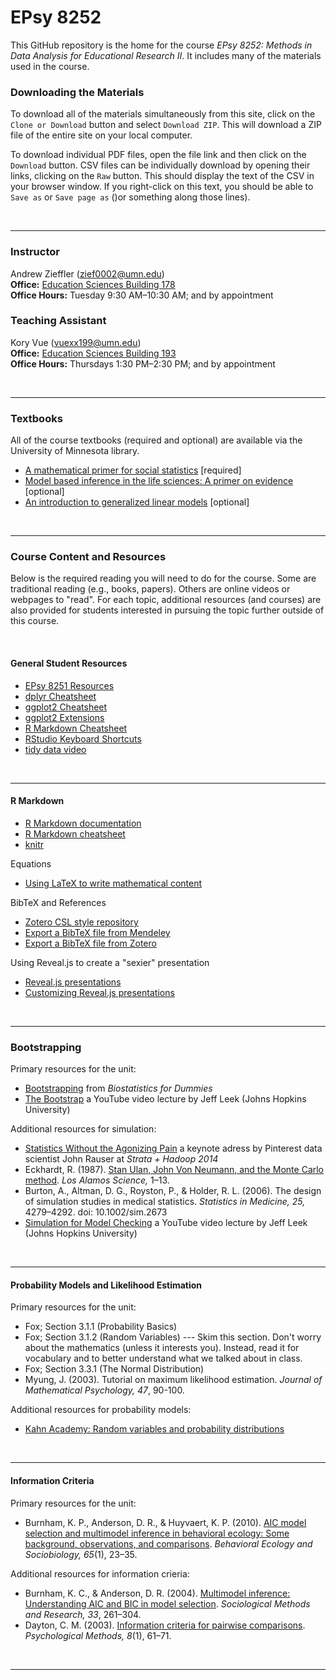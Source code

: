 EPsy 8252
=========

This GitHub repository is the home for the course _EPsy 8252: Methods in Data Analysis for Educational Research II_. It includes many of the materials used in the course.


### Downloading the Materials

To download all of the materials simultaneously from this site, click on the `Clone or Download` button and select `Download ZIP`. This will download a ZIP file of the entire site on your local computer. 

To download individual PDF files, open the file link and then click on the `Download` button. CSV files can be individually download by opening their links, clicking on the `Raw` button. This should display the text of the CSV in your browser window. If you right-click on this text, you should be able to `Save as` or `Save page as` ()or something along those lines). 

<br />

---


### Instructor

Andrew Zieffler ([zief0002@umn.edu](mailto://zief0002@umn.edu)) <br />
**Office:** [Education Sciences Building 178](https://www.google.com/maps/place/Education+Sciences+Building/@44.9784043,-93.2394586,15z/data=!4m2!3m1!1s0x0:0x45656dac481b9150)  <br />**Office Hours:** Tuesday 9:30 AM&ndash;10:30 AM; and by appointment


### Teaching Assistant

Kory Vue ([vuexx199@umn.edu](mailto://vuexx199@umn.edu))  <br />
**Office:** [Education Sciences Building 193](https://www.google.com/maps/place/Education+Sciences+Building/@44.9784043,-93.2394586,15z/data=!4m2!3m1!1s0x0:0x45656dac481b9150)  <br />**Office Hours:** Thursdays 1:30 PM&ndash;2:30 PM; and by appointment



<br />

---

### Textbooks

All of the course textbooks (required and optional) are available via the University of Minnesota library.

- [A mathematical primer for social statistics](http://dx.doi.org.ezp1.lib.umn.edu/10.4135/9781412983228) [required]
- [Model based inference in the life sciences: A primer on evidence](http://login.ezproxy.lib.umn.edu/login?url=http://link.springer.com/10.1007/978-0-387-74075-1) [optional]
- [An introduction to generalized linear models](http://login.ezproxy.lib.umn.edu/login?url=http://methods.sagepub.com/book/an-introduction-to-generalized-linear-models) [optional]

<br />


---

### Course Content and Resources

Below is the required reading you will need to do for the course. Some are traditional reading (e.g., books, papers). Others are online videos or webpages to "read". For each topic, additional resources (and courses) are also provided for students interested in pursuing the topic further outside of this course.

<br />

#### General Student Resources

- [EPsy 8251 Resources](https://github.com/zief0002/epsy-8251)
- [dplyr Cheatsheet](https://www.rstudio.com/wp-content/uploads/2015/02/data-wrangling-cheatsheet.pdf)
- [ggplot2 Cheatsheet](https://www.rstudio.com/wp-content/uploads/2015/08/ggplot2-cheatsheet.pdf)
- [ggplot2 Extensions](http://ggplot2-exts.github.io/index.html)
- [R Markdown Cheatsheet](https://www.rstudio.com/wp-content/uploads/2015/02/rmarkdown-cheatsheet.pdf)
- [RStudio Keyboard Shortcuts](https://support.rstudio.com/hc/en-us/articles/200711853-Keyboard-Shortcuts)- [tidy data video](https://vimeo.com/33727555)<br />
---

#### R Markdown

- [R Markdown documentation](http://rmarkdown.rstudio.com/)
- [R Markdown cheatsheet](https://www.rstudio.com/wp-content/uploads/2015/02/rmarkdown-cheatsheet.pdf)
- [knitr](http://yihui.name/knitr/)

Equations

- [Using LaTeX to write mathematical content](https://en.wikibooks.org/wiki/LaTeX/Mathematics)

BibTeX and References

- [Zotero CSL style repository](https://www.zotero.org/styles)
- [Export a BibTeX file from Mendeley](http://blog.mendeley.com/2012/03/24/how-to-series-generate-bibtex-files-for-your-collections-for-use-in-latex-part-3-of-12/)
- [Export a BibTeX file from Zotero](http://libguides.mit.edu/c.php?g=176000&p=1159208#3)

Using Reveal.js to create a "sexier" presentation

- [Reveal.js presentations](http://rmarkdown.rstudio.com/revealjs_presentation_format.html)
- [Customizing Reveal.js presentations](https://logfc.wordpress.com/2015/06/24/presentations-in-rmarkdown/)

<br />


___


### Bootstrapping

Primary resources for the unit:

- [Bootstrapping](http://www.dummies.com/education/science/biology/the-bootstrap-method-for-standard-errors-and-confidence-intervals/) from *Biostatistics for Dummies*
- [The Bootstrap](https://www.youtube.com/watch?v=_nhgHjdLE-I) a YouTube video lecture by Jeff Leek (Johns Hopkins University)


Additional resources for simulation:

- [Statistics Without the Agonizing Pain](https://www.youtube.com/watch?v=5Dnw46eC-0o) a keynote adress by Pinterest data scientist John Rauser at *Strata + Hadoop 2014*
- Eckhardt, R. (1987). [Stan Ulan, John Von Neumann, and the Monte Carlo method](http://permalink.lanl.gov/object/tr?what=info:lanl-repo/lareport/LA-UR-88-9068). *Los Alamos Science,* 1&ndash;13.
- Burton, A., Altman, D. G., Royston, P., &amp; Holder, R. L. (2006). The design of simulation studies in medical statistics. *Statistics in Medicine, 25,* 4279&ndash;4292. doi: 10.1002/sim.2673
- [Simulation for Model Checking](https://www.youtube.com/watch?v=rbjt-a0Pf8k) a YouTube video lecture by Jeff Leek (Johns Hopkins University)

<br />

___


#### Probability Models and Likelihood Estimation

Primary resources for the unit:

- Fox; Section 3.1.1 (Probability Basics)
- Fox; Section 3.1.2 (Random Variables) --- Skim this section. Don't worry about the mathematics (unless it interests you). Instead, read it for vocabulary and to better understand what we talked about in class.
- Fox; Section 3.3.1 (The Normal Distribution)
- Myung, J. (2003). Tutorial on maximum likelihood estimation. *Journal of Mathematical Psychology, 47*, 90-100.

Additional resources for probability models:

- [Kahn Academy: Random variables and probability distributions](https://www.khanacademy.org/math/probability/random-variables-topic)


<br />

___

#### Information Criteria

Primary resources for the unit:

- Burnham, K. P., Anderson, D. R., &amp; Huyvaert, K. P. (2010). [AIC model selection and multimodel inference in behavioral ecology: Some background, observations, and comparisons](http://doi.org/10.1007/s00265-010-1029-6). *Behavioral Ecology and Sociobiology, 65*(1), 23&ndash;35.

Additional resources for information crieria:

- Burnham, K. C., &amp; Anderson, D. R. (2004). [Multimodel inference: Understanding AIC and BIC in model selection](http://smr.sagepub.com.ezp2.lib.umn.edu/content/33/2/261.full.pdf+html). _Sociological Methods and Research, 33_, 261&ndash;304.
- Dayton, C. M. (2003). [Information criteria for pairwise comparisons](http://www.ncbi.nlm.nih.gov/pubmed/12741673). _Psychological Methods, 8_(1), 61–71.


<br />

___

<!--

### Cross-Validation

- [Prediction Study Design](https://www.youtube.com/watch?v=Pi4chMtPowo) a YouTube video lecture by Jeff Leek (Johns Hopkins University) 
- [Cross-Validation](https://www.youtube.com/watch?v=CmEqvD_ov2o&t=303s) a YouTube video lecture by Jeff Leek (Johns Hopkins University)

<br />

___




### Cross-Sectional Multilevel Regression Models


- Woltman, H., Feldstain, A., MacKay, J. C., &amp; Rocchi, M. (2012). [An introduction to hierarchical linear modeling](http://www.tqmp.org/RegularArticles/vol08-1/p052/p052.pdf). _Tutorials in Quantitative Methods for Psychology, 8_(1), 52&ndash;69.

Additional resources for multilevel regression models:

- Hayes, A. F. (2006). [A primer on multilevel modeling](http://onlinelibrary.wiley.com/doi/10.1111/j.1468-2958.2006.00281.x/abstract). *Human Communication Research, 32*(4), 385&ndash;410.
- [Stargazer for lmer Models](http://svmiller.com/blog/2015/02/quasi-automating-the-inclusion-of-random-effects-in-rs-stargazer-package/)
- [A Stargazer Cheatsheet](http://jakeruss.com/cheatsheets/stargazer.html)
- [texreg Vignette](http://www2.uaem.mx/r-mirror/web/packages/texreg/vignettes/texreg.pdf)
- Hofmann, D. A., & Gavin, M. B. (1998). Centering decisions in hierarchical linear models: Implications for research in organizations. _Journal of Management, 24_(5), 623–641.
- Scherbaum, C. A., & Ferreter, J. M. (2008). Estimating statistical power and required sample sizes for organizational research using multilevel modeling. _Organizational Research Methods, 12_(2), 347–367.
- [Estimation of the Log-Likelihood in lmer](http://stackoverflow.com/questions/20980116/how-does-lmer-from-the-r-package-lme4-compute-log-likelihood)



<br />

___

### Longitudinal Multilevel Regression Models


- Uchikoshi, Y. (2005). [Narrative development in bilingual kindergarteners: Can Arthur help?](http://psycnet.apa.org.ezp3.lib.umn.edu/journals/dev/41/3/464) *Developmental Psychology, 41*(3), 464&ndash;478. doi: 10.1037/0012-1649.41.3.464

Additional resources for longitudinal models:

- Long, J. D. (2012). _Longitudinal data analysis for the behavioral sciences using R_. Thousand Oaks, CA: Sage. [[Amazon]](http://www.amazon.com/Longitudinal-Analysis-Behavioral-Sciences-Using/dp/1412982685)
- Swihart, B. J., Caffo, B., James, B. D., Strand, M., Schwartz, B. S., &amp; Punjabi, N. M. (2010). [Lasagna plots: A saucy alternative to spaghetti plots.](https://www.ncbi.nlm.nih.gov/pmc/articles/PMC2937254/) *Epidemiology, 21*(5), 621&ndash;625.

<br />

___

<!--

### Gradient Descent

- [Atomic Object Blog Post](http://spin.atomicobject.com/2014/06/24/gradient-descent-linear-regression/)
- [OnMyPhD Blog Post](http://www.onmyphd.com/?p=gradient.descent)
- [Cousera Video](https://class.coursera.org/ml-003/lecture/9)






- 
 
 -->